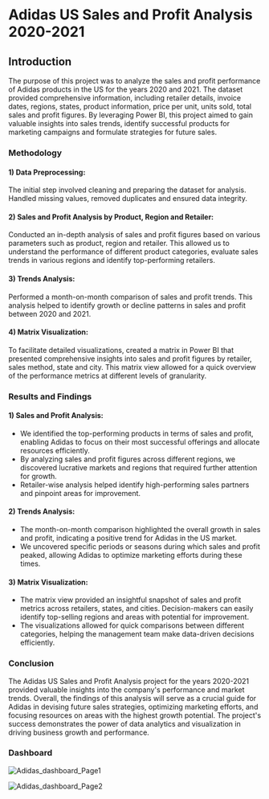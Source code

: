 # Adidas US Sales and Profit Analysis 2020-2021

## Introduction
The purpose of this project was to analyze the sales and profit performance of Adidas products in the US for the years 2020 and 2021. 
The dataset provided comprehensive information, including retailer details, invoice dates, regions, states, product information, price per unit, units sold, total sales and profit figures. 
By leveraging Power BI, this project aimed to gain valuable insights into sales trends, identify successful products for marketing campaigns and formulate strategies for future sales.

### Methodology

#### 1) Data Preprocessing:
  The initial step involved cleaning and preparing the dataset for analysis. Handled missing values, removed duplicates and ensured data integrity.

#### 2) Sales and Profit Analysis by Product, Region and Retailer:
  Conducted an in-depth analysis of sales and profit figures based on various parameters such as product, region and retailer. This allowed us to understand the performance of different product categories, evaluate sales trends in various regions and identify top-performing retailers.

#### 3) Trends Analysis:
  Performed a month-on-month comparison of sales and profit trends. This analysis helped to identify growth or decline patterns in sales and profit between 2020 and 2021.

#### 4) Matrix Visualization:
  To facilitate detailed visualizations, created a matrix in Power BI that presented comprehensive insights into sales and profit figures by retailer, sales method, state and city. This matrix view allowed for a quick overview of the performance metrics at different levels of granularity.

### Results and Findings

#### 1) Sales and Profit Analysis:
   
  - We identified the top-performing products in terms of sales and profit, enabling Adidas to focus on their most successful offerings and allocate resources efficiently.
  - By analyzing sales and profit figures across different regions, we discovered lucrative markets and regions that required further attention for growth.
  - Retailer-wise analysis helped identify high-performing sales partners and pinpoint areas for improvement.

#### 2) Trends Analysis:
   
  - The month-on-month comparison highlighted the overall growth in sales and profit, indicating a positive trend for Adidas in the US market.
  - We uncovered specific periods or seasons during which sales and profit peaked, allowing Adidas to optimize marketing efforts during these times.

#### 3) Matrix Visualization:
   
  - The matrix view provided an insightful snapshot of sales and profit metrics across retailers, states, and cities. Decision-makers can easily identify top-selling regions and areas with potential for improvement.
  - The visualizations allowed for quick comparisons between different categories, helping the management team make data-driven decisions efficiently.

### Conclusion
  The Adidas US Sales and Profit Analysis project for the years 2020-2021 provided valuable insights into the company's performance and market trends.
  Overall, the findings of this analysis will serve as a crucial guide for Adidas in devising future sales strategies, optimizing marketing efforts, and focusing resources on areas with the highest growth potential. The project's success demonstrates the power of data analytics and visualization in driving business growth and performance.


### Dashboard


![Adidas_dashboard_Page1](https://github.com/Archanakokate/Adidas_US_Sales_Analysis_PowerBI/assets/115995897/7b29dada-b0dd-43a0-b591-3968bca1511e)


![Adidas_dashboard_Page2](https://github.com/Archanakokate/Adidas_US_Sales_Analysis_PowerBI/assets/115995897/3e874463-84d4-40c4-88ca-518da8acea1f)
